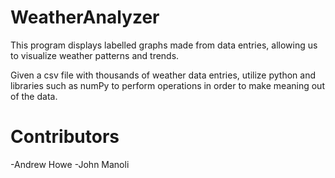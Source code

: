 # WeatherAnalyzer

This program displays labelled graphs made from data entries, allowing us to visualize weather patterns and trends.

Given a csv file with thousands of weather data entries, utilize python and libraries such as numPy to perform operations in order to make meaning out of the data.

# Contributors

-Andrew Howe
-John Manoli
